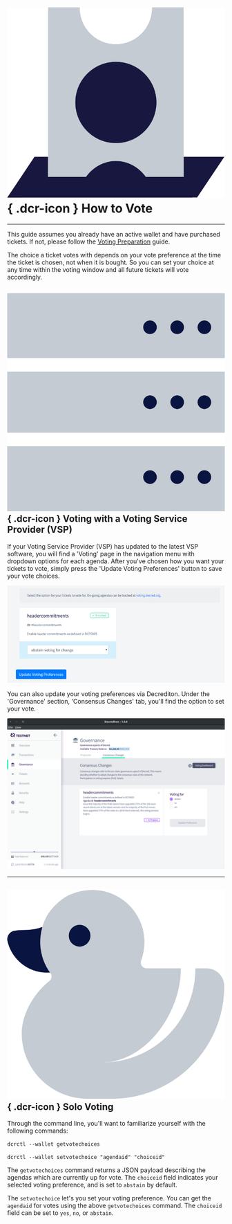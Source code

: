 # ![](../../img/dcr-icons/TicketVoted.svg){ .dcr-icon } How to Vote

---

This guide assumes you already have an active wallet and have purchased tickets. If not, please follow the [Voting Preparation](overview.md#voting-preparation) guide.

The choice a ticket votes with depends on your vote preference at the time the ticket is chosen, not when it is bought. So you can set your choice at any time within the voting window and all future tickets will vote accordingly.

## ![](../../img/dcr-icons/Servers.svg){ .dcr-icon } Voting with a Voting Service Provider (VSP)

If your Voting Service Provider (VSP) has updated to the latest VSP software, you will find a 'Voting' page in the navigation menu with dropdown options for each agenda. After you've chosen how you want your tickets to vote, simply press the 'Update Voting Preferences' button to save your vote choices.

![VSP voting preferences](../../img/vsp_voting_preferences.png)

You can also update your voting preferences via Decrediton.
Under the 'Governance' section, 'Consensus Changes' tab, you'll find the option
to set your vote.

![Decrediton voting preferences](../../img/decrediton_voting_preferences.png)

---

## ![](../../img/dcr-icons/Solo.svg){ .dcr-icon } Solo Voting

Through the command line, you'll want to familiarize yourself with the following commands:

```no-highlight
dcrctl --wallet getvotechoices
```

```no-highlight
dcrctl --wallet setvotechoice "agendaid" "choiceid"
```

The `getvotechoices` command returns a JSON payload describing the agendas which
are currently up for vote.
The `choiceid` field indicates your selected voting preference, and is set to
`abstain` by default.

The `setvotechoice` let's you set your voting preference.
You can get the `agendaid` for votes using the above `getvotechoices` command.
The `choiceid` field can be set to `yes`, `no`, or `abstain`.

